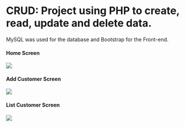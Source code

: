 # CRUD: Project using PHP to create, read, update and delete data.
<p>MySQL was used for the database and Bootstrap for the Front-end.</p>

<h4>Home Screen</h4>
<img src="https://i.imgur.com/v2Q9xGP.png?1"/>

<h4>Add Customer Screen</h4>
<img src="https://i.imgur.com/MGgkZQp.png?1"/>

<h4>List Customer Screen</h4>
<img src="https://i.imgur.com/ez5dGun.png?1"/>

